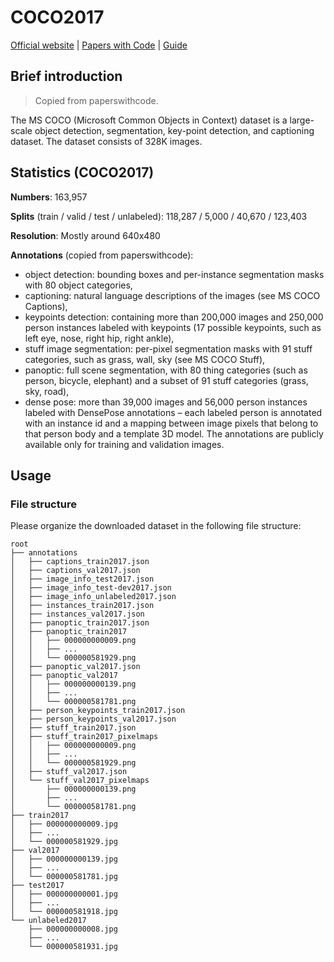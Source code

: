 # COCO2017

[Official website](https://cocodataset.org) | [Papers with Code](https://paperswithcode.com/dataset/coco) | [Guide](https://www.v7labs.com/blog/coco-dataset-guide)

## Brief introduction

> Copied from paperswithcode.

The MS COCO (Microsoft Common Objects in Context) dataset is a large-scale object detection, segmentation, key-point detection, and captioning dataset. The dataset consists of 328K images.

## Statistics (COCO2017)

**Numbers**: 163,957

**Splits** (train / valid / test / unlabeled): 118,287 / 5,000 / 40,670 / 123,403

**Resolution**: Mostly around 640x480

**Annotations** (copied from paperswithcode):

 - object detection: bounding boxes and per-instance segmentation masks with 80 object categories,
 - captioning: natural language descriptions of the images (see MS COCO Captions),
 - keypoints detection: containing more than 200,000 images and 250,000 person instances labeled with keypoints (17 possible keypoints, such as left eye, nose, right hip, right ankle),
 - stuff image segmentation: per-pixel segmentation masks with 91 stuff categories, such as grass, wall, sky (see MS COCO Stuff),
 - panoptic: full scene segmentation, with 80 thing categories (such as person, bicycle, elephant) and a subset of 91 stuff categories (grass, sky, road),
 - dense pose: more than 39,000 images and 56,000 person instances labeled with DensePose annotations – each labeled person is annotated with an instance id and a mapping between image pixels that belong to that person body and a template 3D model. The annotations are publicly available only for training and validation images.

## Usage

### File structure

Please organize the downloaded dataset in the following file structure:

```text
root
├── annotations
│   ├── captions_train2017.json
│   ├── captions_val2017.json
│   ├── image_info_test2017.json
│   ├── image_info_test-dev2017.json
│   ├── image_info_unlabeled2017.json
│   ├── instances_train2017.json
│   ├── instances_val2017.json
│   ├── panoptic_train2017.json
│   ├── panoptic_train2017
│   │   ├── 000000000009.png
│   │   ├── ...
│   │   └── 000000581929.png
│   ├── panoptic_val2017.json
│   ├── panoptic_val2017
│   │   ├── 000000000139.png
│   │   ├── ...
│   │   └── 000000581781.png
│   ├── person_keypoints_train2017.json
│   ├── person_keypoints_val2017.json
│   ├── stuff_train2017.json
│   ├── stuff_train2017_pixelmaps
│   │   ├── 000000000009.png
│   │   ├── ...
│   │   └── 000000581929.png
│   ├── stuff_val2017.json
│   └── stuff_val2017_pixelmaps
│       ├── 000000000139.png
│       ├── ...
│       └── 000000581781.png
├── train2017
│   ├── 000000000009.jpg
│   ├── ...
│   └── 000000581929.jpg
├── val2017
│   ├── 000000000139.jpg
│   ├── ...
│   └── 000000581781.jpg
├── test2017
│   ├── 000000000001.jpg
│   ├── ...
│   └── 000000581918.jpg
└── unlabeled2017
    ├── 000000000008.jpg
    ├── ...
    └── 000000581931.jpg
```
